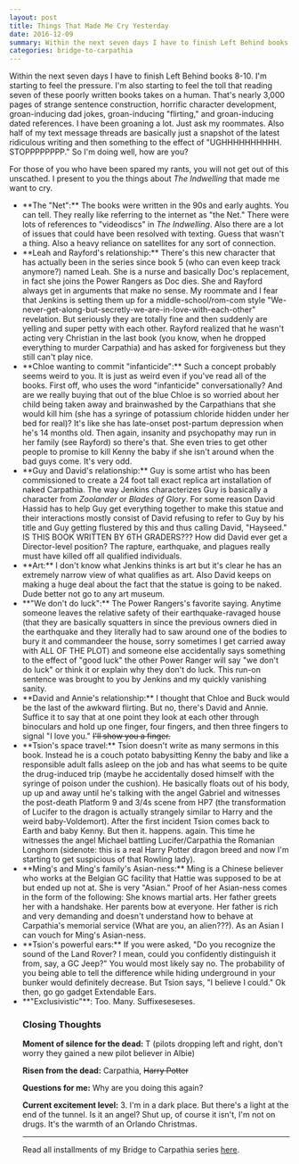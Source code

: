 ```yaml
---
layout: post
title: Things That Made Me Cry Yesterday
date: 2016-12-09
summary: Within the next seven days I have to finish Left Behind books 8-10. I'm starting to feel the pressure. I'm also starting to feel the toll that reading seven of these poorly written books takes on a human...
categories: bridge-to-carpathia
---
```

Within the next seven days I have to finish Left Behind books 8-10. I'm starting to feel the pressure. I'm also starting to feel the toll that reading seven of these poorly written books takes on a human. That's nearly 3,000 pages of strange sentence construction, horrific character development, groan-inducing dad jokes, groan-inducing "flirting," and groan-inducing dated references. I have been groaning a lot. Just ask my roommates. Also half of my text message threads are basically just a snapshot of the latest ridiculous writing and then something to the effect of "UGHHHHHHHHHH. STOPPPPPPPP." So I'm doing well, how are you?

For those of you who have been spared my rants, you will not get out of this unscathed. I present to you the things about <em>The Indwelling</em> that made me want to cry.

<ul>
<li>**The "Net":** The books were written in the 90s and early aughts. You can tell. They really like referring to the internet as "the Net." There were lots of references to "videodiscs" in <em>The Indwelling</em>. Also there are a lot of issues that could have been resolved with texting. Guess that wasn't a thing. Also a heavy reliance on satellites for any sort of connection.
<li>**Leah and Rayford's relationship:** There's this new character that has actually been in the series since book 5 (who can even keep track anymore?) named Leah. She is a nurse and basically Doc's replacement, in fact she joins the Power Rangers as Doc dies. She and Rayford always get in arguments that make no sense. My roommate and I fear that Jenkins is setting them up for a middle-school/rom-com style "We-never-get-along-but-secretly-we-are-in-love-with-each-other" revelation. But seriously they are totally fine and then suddenly are yelling and super petty with each other. Rayford realized that he wasn't acting very Christian in the last book (you know, when he dropped everything to murder Carpathia) and has asked for forgiveness but they still can't play nice.</li>
<li>**Chloe wanting to commit "infanticide":** Such a concept probably seems weird to you. It is just as weird even if you've read all of the books. First off, who uses the word "infanticide" conversationally? And are we really buying that out of the blue Chloe is so worried about her child being taken away and brainwashed by the Carpathians that she would kill him (she has a syringe of potassium chloride hidden under her bed for real)? It's like she has late-onset post-partum depression when he's 14 months old. Then again, insanity and psychopathy may run in her family (see Rayford) so there's that. She even tries to get other people to promise to kill Kenny the baby if she isn't around when the bad guys come. It's very odd.
<li>**Guy and David's relationship:** Guy is some artist who has been commissioned to create a 24 foot tall exact replica art installation of naked Carpathia. The way Jenkins characterizes Guy is basically a character from <em>Zoolander</em> or <em>Blades of Glory</em>. For some reason David Hassid has to help Guy get everything together to make this statue and their interactions mostly consist of David refusing to refer to Guy by his title and Guy getting flustered by this and thus calling David, "Hayseed." IS THIS BOOK WRITTEN BY 6TH GRADERS??? How did David ever get a Director-level position? The rapture, earthquake, and plagues really must have killed off all qualified individuals.</li>
<li>**Art:** I don't know what Jenkins thinks is art but it's clear he has an extremely narrow view of what qualifies as art. Also David keeps on making a huge deal about the fact that the statue is going to be naked. Dude better not go to any art museum.</li>
<li>**"We don't do luck":** The Power Rangers's favorite saying. Anytime someone leaves the relative safety of their earthquake-ravaged house (that they are basically squatters in since the previous owners died in the earthquake and they literally had to saw around one of the bodies to bury it and commandeer the house, sorry sometimes I get carried away with ALL OF THE PLOT) and someone else accidentally says something to the effect of "good luck" the other Power Ranger will say "we don't do luck" or think it or explain why they don't do luck. This run-on sentence was brought to you by Jenkins and my quickly vanishing sanity.</li>
<li>**David and Annie's relationship:** I thought that Chloe and Buck would be the last of the awkward flirting. But no, there's David and Annie. Suffice it to say that at one point they look at each other through binoculars and hold up one finger, four fingers, and then three fingers to signal "I love you." <strike>I'll show you a finger.</strike></li>
<li>**Tsion's space travel:** Tsion doesn't write as many sermons in this book. Instead he is a couch potato babysitting Kenny the baby and like a responsible adult falls asleep on the job and has what seems to be quite the drug-induced trip (maybe he accidentally dosed himself with the syringe of poison under the cushion). He basically floats out of his body, up up and away until he's talking with the angel Gabriel and witnesses the post-death Platform 9 and 3/4s scene from HP7 (the transformation of Lucifer to the dragon is actually strangely similar to Harry and the weird baby-Voldemort). After the first incident Tsion comes back to Earth and baby Kenny. But then it. happens. again. This time he witnesses the angel Michael battling Lucifer/Carpathia the Romanian Longhorn (sidenote: this is a real Harry Potter dragon breed and now I'm starting to get suspicious of that Rowling lady).</li>
<li>**Ming's and Ming's family's Asian-ness:** Ming is a Chinese believer who works at the Belgian GC facility that Hattie was supposed to be at but ended up not at. She is very "Asian." Proof of her Asian-ness comes in the form of the following: She knows martial arts. Her father greets her with a handshake. Her parents bow at everyone. Her father is rich and very demanding and doesn't understand how to behave at Carpathia's memorial service (What are you, an alien???). As an Asian I can vouch for Ming's Asian-ness.</li>
<li>**Tsion's powerful ears:** If you were asked, "Do you recognize the sound of the Land Rover? I mean, could you confidently distinguish it from, say, a GC Jeep?" You would most likely say no. The probability of you being able to tell the difference while hiding underground in your bunker would definitely decrease. But Tsion says, "I believe I could." Ok then, go go gadget Extendable Ears.</li>
<li>**"Exclusivistic"**: Too. Many. Suffixeseseses.</li>

<h3>Closing Thoughts</h3>

**Moment of silence for the dead:** T (pilots dropping left and right, don't worry they gained a new pilot believer in Albie)

**Risen from the dead:** Carpathia, <strike>Harry Potter</strike>

**Questions for me:**
Why are you doing this again?

**Current excitement level:** 3. I'm in a dark place. But there's a light at the end of the tunnel. Is it an angel? Shut up, of course it isn't, I'm not on drugs. It's the warmth of an Orlando Christmas.

<hr>
Read all installments of my Bridge to Carpathia series <a href="https://hsureads.github.io/category/bridge-to-carpathia/">here</a>.
